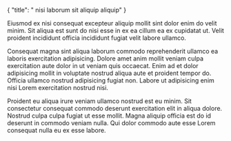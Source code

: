{
  "title": " nisi laborum sit aliquip aliquip"
}

Eiusmod ex nisi consequat excepteur aliquip mollit sint dolor enim do velit minim. Sit aliqua est sunt do nisi esse in ex ea cillum ea ex cupidatat ut. Velit proident incididunt officia incididunt fugiat velit labore ullamco.

Consequat magna sint aliqua laborum commodo reprehenderit ullamco ea laboris exercitation adipisicing. Dolore amet anim mollit veniam culpa exercitation aute dolor in ut veniam quis occaecat. Enim ad et dolor adipisicing mollit in voluptate nostrud aliqua aute et proident tempor do. Officia ullamco nostrud adipisicing fugiat non. Labore ut adipisicing enim nisi Lorem exercitation nostrud nisi.

Proident eu aliqua irure veniam ullamco nostrud est eu minim. Sit consectetur consequat commodo deserunt exercitation elit in aliqua dolore. Nostrud culpa culpa fugiat ut esse mollit. Magna aliquip officia est do id deserunt in commodo veniam nulla. Qui dolor commodo aute esse Lorem consequat nulla eu ex esse labore.
